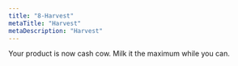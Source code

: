 ```yaml
---
title: "8-Harvest"
metaTitle: "Harvest"
metaDescription: "Harvest"
---
```


Your product is now cash cow. Milk it the maximum while you can.